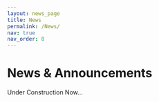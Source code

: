 ```yaml
---
layout: news_page
title: News
permalink: /News/
nav: true
nav_order: 8
---
```


# News & Announcements

Under Construction Now...
